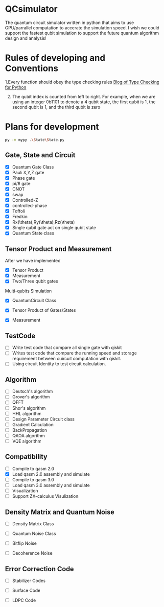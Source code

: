 # QCsimulator

The quantum circuit simulator written in python that aims to use GPU/parrallel computation to accerate the simulation speed.
I wish we could support the fastest qubit simulation to support the future quantum algorithm design and analysis!




# Rules of developing and Conventions


1.Every function should obey the type checking rules [Blog of Type Checking for Python](https://realpython.com/python-type-checking/)



2. The qubit index is counted from left to right.
   For example, when we are using an integer 0b1101 to denote a 4 qubit state, the first qubit is 1, the second qubit is 1, and the third qubit is zero


# Plans for development

```bash
py -m mypy .\State\State.py
```


## Gate, State and Circuit


- [x] Quantum Gate Class
- [x] Pauli X,Y,Z gate
- [x] Phase gate
- [x] pi/8 gate
- [x] CNOT
- [x] swap
- [x] Controlled-Z
- [x] controlled-phase
- [x] Toffoli
- [x] Fredkin
- [x] Rx(\theta),Ry(\theta),Rz(\theta)
- [x] Single qubit gate act on single qubit state
- [x] Quantum State class

## Tensor Product and Measurement
After we have implemented 



- [x] Tensor Product
- [x] Measurement
- [x] Two/Three qubit gates

Multi-qubits Simulation

- [x] QuantumCircuit Class
- [x] Tensor Product of Gates/States
- [x] Measurement


## TestCode

- [ ] Write test code that compare all single gate with qiskit
- [ ] Writes test code that compare the running speed and storage requirement between cuircuit computation with qiskit.
- [ ] Using circuit Identity to test circuit calculation.

## Algorithm

- [ ] Deutsch's algorithm
- [ ] Grover's algorithm
- [ ] QFFT
- [ ] Shor's algorithm
- [ ] HHL algorithm
- [ ] Design Parameter Circuit class
- [ ] Gradient Calculation
- [ ] BackPropagation
- [ ] QAOA algorithm
- [ ] VQE algorithm

## Compatibility

- [ ] Compile to qasm 2.0
- [x] Load qasm 2.0 assembly and simulate
- [ ] Compile to qasm 3.0
- [ ] Load qasm 3.0 assembly and simulate
- [ ] Visualization
- [ ] Support ZX-calculus Visulization

## Density Matrix and Quantum Noise


- [ ] Density Matrix Class
- [ ] Quantum Noise Class
- [ ] Bitflip Noise
- [ ] Decoherence Noise



## Error Correction Code


- [ ] Stabilizer Codes
- [ ] Surface Code
- [ ] LDPC Code






